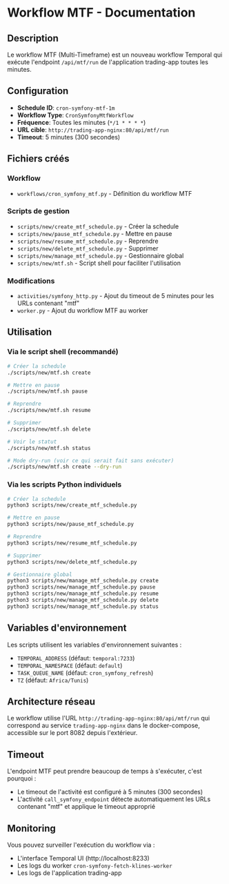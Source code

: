 # Workflow MTF - Documentation

## Description

Le workflow MTF (Multi-Timeframe) est un nouveau workflow Temporal qui exécute l'endpoint `/api/mtf/run` de l'application trading-app toutes les minutes.

## Configuration

- **Schedule ID**: `cron-symfony-mtf-1m`
- **Workflow Type**: `CronSymfonyMtfWorkflow`
- **Fréquence**: Toutes les minutes (`*/1 * * * *`)
- **URL cible**: `http://trading-app-nginx:80/api/mtf/run`
- **Timeout**: 5 minutes (300 secondes)

## Fichiers créés

### Workflow
- `workflows/cron_symfony_mtf.py` - Définition du workflow MTF

### Scripts de gestion
- `scripts/new/create_mtf_schedule.py` - Créer la schedule
- `scripts/new/pause_mtf_schedule.py` - Mettre en pause
- `scripts/new/resume_mtf_schedule.py` - Reprendre
- `scripts/new/delete_mtf_schedule.py` - Supprimer
- `scripts/new/manage_mtf_schedule.py` - Gestionnaire global
- `scripts/new/mtf.sh` - Script shell pour faciliter l'utilisation

### Modifications
- `activities/symfony_http.py` - Ajout du timeout de 5 minutes pour les URLs contenant "mtf"
- `worker.py` - Ajout du workflow MTF au worker

## Utilisation

### Via le script shell (recommandé)

```bash
# Créer la schedule
./scripts/new/mtf.sh create

# Mettre en pause
./scripts/new/mtf.sh pause

# Reprendre
./scripts/new/mtf.sh resume

# Supprimer
./scripts/new/mtf.sh delete

# Voir le statut
./scripts/new/mtf.sh status

# Mode dry-run (voir ce qui serait fait sans exécuter)
./scripts/new/mtf.sh create --dry-run
```

### Via les scripts Python individuels

```bash
# Créer la schedule
python3 scripts/new/create_mtf_schedule.py

# Mettre en pause
python3 scripts/new/pause_mtf_schedule.py

# Reprendre
python3 scripts/new/resume_mtf_schedule.py

# Supprimer
python3 scripts/new/delete_mtf_schedule.py

# Gestionnaire global
python3 scripts/new/manage_mtf_schedule.py create
python3 scripts/new/manage_mtf_schedule.py pause
python3 scripts/new/manage_mtf_schedule.py resume
python3 scripts/new/manage_mtf_schedule.py delete
python3 scripts/new/manage_mtf_schedule.py status
```

## Variables d'environnement

Les scripts utilisent les variables d'environnement suivantes :

- `TEMPORAL_ADDRESS` (défaut: `temporal:7233`)
- `TEMPORAL_NAMESPACE` (défaut: `default`)
- `TASK_QUEUE_NAME` (défaut: `cron_symfony_refresh`)
- `TZ` (défaut: `Africa/Tunis`)

## Architecture réseau

Le workflow utilise l'URL `http://trading-app-nginx:80/api/mtf/run` qui correspond au service `trading-app-nginx` dans le docker-compose, accessible sur le port 8082 depuis l'extérieur.

## Timeout

L'endpoint MTF peut prendre beaucoup de temps à s'exécuter, c'est pourquoi :
- Le timeout de l'activité est configuré à 5 minutes (300 secondes)
- L'activité `call_symfony_endpoint` détecte automatiquement les URLs contenant "mtf" et applique le timeout approprié

## Monitoring

Vous pouvez surveiller l'exécution du workflow via :
- L'interface Temporal UI (http://localhost:8233)
- Les logs du worker `cron-symfony-fetch-klines-worker`
- Les logs de l'application trading-app
